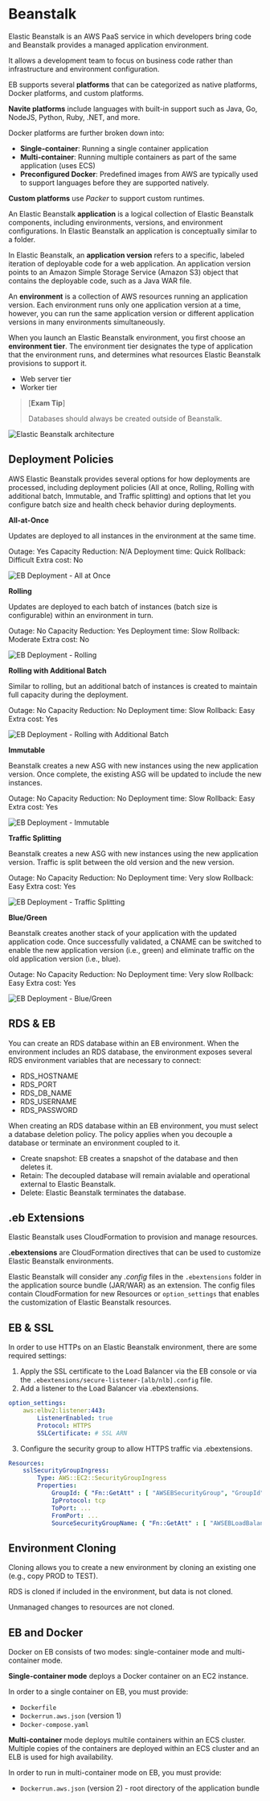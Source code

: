 # Beanstalk

Elastic Beanstalk is an AWS PaaS service in which developers bring code and Beanstalk provides a managed application environment.

It allows a development team to focus on business code rather than infrastructure and environment configuration.

EB supports several **platforms** that can be categorized as native platforms, Docker platforms, and custom platforms.

**Navite platforms** include languages with built-in support such as Java, Go, NodeJS, Python, Ruby, .NET, and more.

Docker platforms are further broken down into:
- **Single-container**: Running a single container application
- **Multi-container**: Running multiple containers as part of the same application (uses ECS)
- **Preconfigured Docker**: Predefined images from AWS are typically used to support languages before they are supported natively.

**Custom platforms** use *Packer* to support custom runtimes.

An Elastic Beanstalk **application** is a logical collection of Elastic Beanstalk components, including environments, versions, and environment configurations. In Elastic Beanstalk an application is conceptually similar to a folder.

In Elastic Beanstalk, an **application version** refers to a specific, labeled iteration of deployable code for a web application. An application version points to an Amazon Simple Storage Service (Amazon S3) object that contains the deployable code, such as a Java WAR file.

An **environment** is a collection of AWS resources running an application version. Each environment runs only one application version at a time, however, you can run the same application version or different application versions in many environments simultaneously.

When you launch an Elastic Beanstalk environment, you first choose an **environment tier**. The environment tier designates the type of application that the environment runs, and determines what resources Elastic Beanstalk provisions to support it.
- Web server tier
- Worker tier

> [**Exam Tip**]
>
> Databases should always be created outside of Beanstalk.

![Elastic Beanstalk architecture](./static/images/beanstalk_arch.png)

## Deployment Policies

AWS Elastic Beanstalk provides several options for how deployments are processed, including deployment policies (All at once, Rolling, Rolling with additional batch, Immutable, and Traffic splitting) and options that let you configure batch size and health check behavior during deployments.

**All-at-Once**

Updates are deployed to all instances in the environment at the same time.

Outage: Yes
Capacity Reduction: N/A
Deployment time: Quick
Rollback: Difficult
Extra cost: No

![EB Deployment - All at Once](./static/images/eb_allatonce.png)

**Rolling**

Updates are deployed to each batch of instances (batch size is configurable) within an environment in turn.

Outage: No
Capacity Reduction: Yes
Deployment time: Slow
Rollback: Moderate
Extra cost: No

![EB Deployment - Rolling](./static/images/eb_rolling.png)

**Rolling with Additional Batch**

Similar to rolling, but an additional batch of instances is created to maintain full capacity during the deployment.

Outage: No
Capacity Reduction: No
Deployment time: Slow
Rollback: Easy 
Extra cost: Yes

![EB Deployment - Rolling with Additional Batch](./static/images/eb_rollingaddbatch.png)

**Immutable**

Beanstalk creates a new ASG with new instances using the new application version. Once complete, the existing ASG will be updated to include the new instances.

Outage: No
Capacity Reduction: No
Deployment time: Slow
Rollback: Easy
Extra cost: Yes

![EB Deployment - Immutable](./static/images/eb_immutable.png)

**Traffic Splitting**

Beanstalk creates a new ASG with new instances using the new application version. Traffic is split between the old version and the new version.

Outage: No
Capacity Reduction: No
Deployment time: Very slow
Rollback: Easy
Extra cost: Yes

![EB Deployment - Traffic Splitting](./static/images/eb_trafficsplitting.png)

**Blue/Green**

Beanstalk creates another stack of your application with the updated application code. Once successfully validated, a CNAME can be switched to enable the new application version (i.e., green) and eliminate traffic on the old application version (i.e., blue).

Outage: No
Capacity Reduction: No
Deployment time: Very slow
Rollback: Easy
Extra cost: Yes

![EB Deployment - Blue/Green](./static/images/eb_bluegreen.png)

## RDS & EB

You can create an RDS database within an EB environment. When the environment includes an RDS database, the environment exposes several RDS environment variables that are necessary to connect:
- RDS_HOSTNAME
- RDS_PORT
- RDS_DB_NAME
- RDS_USERNAME
- RDS_PASSWORD

When creating an RDS database within an EB environment, you must select a database deletion policy. The policy applies when you decouple a database or terminate an environment coupled to it.
- Create snapshot: EB creates a snapshot of the database and then deletes it.
- Retain: The decoupled database will remain avialable and operational external to Elastic Beanstalk.
- Delete: Elastic Beanstalk terminates the database.

## .eb Extensions

Elastic Beanstalk uses CloudFormation to provision and manage resources.

**.ebextensions** are CloudFormation directives that can be used to customize Elastic Beanstalk environments.

Elastic Beanstalk will consider any *.config* files in the `.ebextensions` folder in the application source bundle (JAR/WAR) as an extension. The config files contain CloudFormation for new Resources or `option_settings` that enables the customization of Elastic Beanstalk resources.

## EB & SSL

In order to use HTTPs on an Elastic Beanstalk environment, there are some required settings:
1. Apply the SSL certificate to the Load Balancer via the EB console or via the `.ebextensions/secure-listener-[alb/nlb].config` file.
2. Add a listener to the Load Balancer via .ebextensions.

```yaml
option_settings:
    aws:elbv2:listener:443:
        ListenerEnabled: true
        Protocol: HTTPS
        SSLCertificate: # SSL ARN
```

3. Configure the security group to allow HTTPS traffic via .ebextensions.

```yaml
Resources:
    sslSecurityGroupIngress:
        Type: AWS::EC2::SecurityGroupIngress
        Properties:
            GroupId: { "Fn::GetAtt" : [ "AWSEBSecurityGroup", "GroupId" ] }
            IpProtocol: tcp
            ToPort: ...
            FromPort: ...
            SourceSecurityGroupName: { "Fn::GetAtt" : [ "AWSEBLoadBalancer", "SourceSecurityGroup.GroupName" ] }
```

## Environment Cloning

Cloning allows you to create a new environment by cloning an existing one (e.g., copy PROD to TEST).

RDS is cloned if included in the environment, but data is not cloned.

Unmanaged changes to resources are not cloned.

## EB and Docker

Docker on EB consists of two modes: single-container mode and multi-container mode.

**Single-container mode** deploys a Docker container on an EC2 instance.

In order to a single container on EB, you must provide:
- `Dockerfile`
- `Dockerrun.aws.json` (version 1)
- `Docker-compose.yaml`

**Multi-container** mode deploys multile containers within an ECS cluster. Multiple copies of the containers are deployed within an ECS cluster and an ELB is used for high availability.

In order to run in multi-container mode on EB, you must provide:
- `Dockerrun.aws.json` (version 2) - root directory of the application bundle
